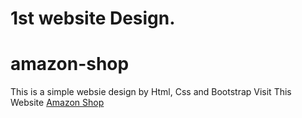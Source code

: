 # 1st website Design.
# amazon-shop
This is a simple websie design by Html, Css and Bootstrap
Visit This Website <a href="https://azamuday.github.io/amazon-shop/" target="_blank">Amazon Shop</a>
